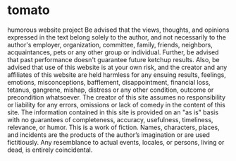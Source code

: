 # tomato
humorous website project
Be advised that the views, thoughts, and opinions expressed in the text belong solely to the author, and not necessarily to the author's employer, organization, committee, family, friends, neighbors, acquaintances, pets or any other group or individual.  Further, be advised that past performance doesn't guarantee future ketchup results.  Also, be advised that use of this website is at your own risk, and the creator and any affiliates of this website are held harmless for any ensuing results, feelings, emotions, misconceptions, bafflement, disappointment, financial loss, tetanus, gangrene, mishap, distress or any other condition, outcome or precondition whatsoever.  The creator of this site assumes no responsibility or liability for any errors, omissions or lack of comedy in the content of this site. The information contained in this site is provided on an "as is" basis with no guarantees of completeness, accuracy, usefulness, timeliness, relevance, or humor.  This is a work of fiction. Names, characters, places, and incidents are the products of the author’s imagination or are used fictitiously. Any resemblance to actual events, locales, or persons, living or dead, is entirely coincidental.

